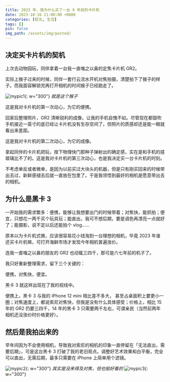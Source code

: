 ```yaml
---
title: 2023 年，我为什么买了一台 9 年前的卡片机
date: 2023-10-16 21:00:00 +0800
categories: [短文, 生活]
tags: []
pin: false
img_path: /assets/img/posted/
---
```


## 决定买卡片机的契机

上次去动物园玩，同伴拿着一台我一直嗤之以鼻的定焦卡片机 GR2。

实际上猴子过来的时候，同伴一套行云流水开机对焦拍摄，清楚拍下了猴子的样子。而我面容解锁完再打开相机的时间猴子已经跑走了。

![mypic1](monkey1.jpg){: w="300"}
_就是这个猴子_

这是我对卡片机的第一次动心，为它的便携。

回家后整理照片，GR2 清晰锐利的成像，让我的手机自愧不如。尽管现在都鼓吹手机接近一英寸的底已经让卡片机没有生存空间了，但照片的质感却还是能一眼就看出来差距。

这是我对卡片机的第二次动心，为它的成像。

拿起同伴的卡片机把玩，按下物理快门那种子弹射出的确定感，实在是和手机的搓玻璃比不了的。这是我对卡片机的第三次动心，也是我决定买一台卡片机的时刻。

不考虑单反或者微单，是因为以前买过大块头的机器，但是只有刚买回来的时候带出去过，新鲜感褪去后就一直放在包里了。于是我领悟到最好的相机是愿意带出去的相机。

## 为什么是黑卡 3

一开始我的需求繁多：便携，能够让我想要出门的时候带着；对焦快，能抓拍；便宜，只想花一两千买个玩具玩；能直出，我可不想后期，要是调色再漂亮一点就好了；能摄影，说不定以后还能拍个 vlog……

原本以为卡片机式微，应该很容易花小钱淘到一台理想的相机，毕竟 2023 年谁还买卡片机嘛，可打开海鲜市场才发现今年相机普遍涨价。

连我一直嗤之以鼻的朋友的 GR2 也动辄三四千，那可是六七年前的机子了。

我只好重新整理需求，留下三个关键的：

便携，对焦快，便宜。

黑卡 3 就这样出现在了我的视线中。

便携上，黑卡 3 与我的 iPhone 12 mini 相比差不多大， 甚至占桌面积上要更小一圈；对焦速度上，都说索尼对焦快，但我是没有什么具体感受；价格上，相比 15 年的 GR2 仍要三四千，14 年的黑卡 3 只需要两千左右，可谓亲民（当然前两年相机还没涨价时价格更好）。

## 然后是我拍出来的

早年间因为不会使用相机，导致我对索尼的相机的印象一直停留在「无法直出，需要后期」，可是这台黑卡 3 打破了我的老旧观点。调整好艺术效果和白平衡，完全可以直出，无需后期，最多只需要在 iPhone 上简单用个滤镜。

![mypic2](hanabi.jpeg){: w="300"}
_其实是没来得及对焦，但也挺好看的_
![mypic3](skywithmoon.jpeg){: w="300"}